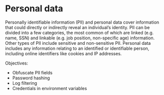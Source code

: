 # Personal data

Personally identifiable information (PII) and personal data cover information that could directly or indirectly reveal an individual’s identity.
PII can be divided into a few categories, the most common of which are linked (e.g. name, SSN) and linkable (e.g. job position, non-specific age) information. Other types of PII include sensitive and non-sensitive PII.
Personal data includes any information relating to an identified or identifiable person, including online identifiers like cookies and IP addresses.

Objectives:

- Obfuscate PII fields
- Password hashing
- Log filtering
- Credentials in environment variables